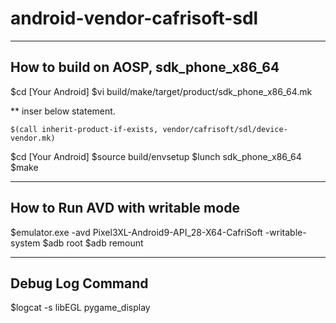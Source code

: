 # android-vendor-cafrisoft-sdl

-------------------------------------------------------------------------
How to build on AOSP, sdk_phone_x86_64
-------------------------------------------------------------------------

$cd [Your Android]
$vi build/make/target/product/sdk_phone_x86_64.mk
   
   ** inser below statement.

    $(call inherit-product-if-exists, vendor/cafrisoft/sdl/device-vendor.mk)

$cd [Your Android]
$source build/envsetup
$lunch sdk_phone_x86_64
$make 

-------------------------------------------------------------------------
How to Run AVD with writable mode
-------------------------------------------------------------------------

$emulator.exe -avd Pixel3XL-Android9-API_28-X64-CafriSoft -writable-system
$adb root
$adb remount


-------------------------------------------------------------------------
Debug Log Command
-------------------------------------------------------------------------

$logcat -s libEGL pygame_display



